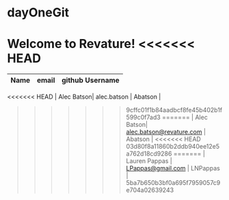 # dayOneGit

Welcome to Revature!
<<<<<<< HEAD
=======

| Name | email | github Username |
| ---- | ----- | --------------- |
<<<<<<< HEAD
| Alec Batson| alec.batson | Abatson |
>>>>>>> 9cffc01f1b84aadbcf8fe45b402b1f599c0f7ad3
=======
| Alec Batson| alec.batson@revature.com | Abatson |
<<<<<<< HEAD
>>>>>>> 03d80f8a11860b2ddb940ee12e5a762d18cd9286
=======
| Lauren Pappas | LPappas@gmail.com | LNPappas |
>>>>>>> 5ba7b650b3bf0a695f7959057c9e704a02639243